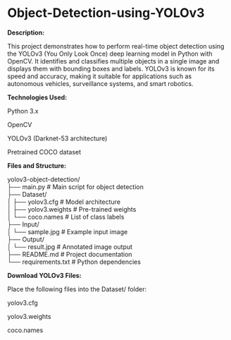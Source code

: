 # Object-Detection-using-YOLOv3

**Description:**

This project demonstrates how to perform real-time object detection using the YOLOv3 (You Only Look Once) deep learning model in Python with OpenCV. It identifies and classifies multiple objects in a single image and displays them with bounding boxes and labels. YOLOv3 is known for its speed and accuracy, making it suitable for applications such as autonomous vehicles, surveillance systems, and smart robotics.

**Technologies Used:**

Python 3.x

OpenCV

YOLOv3 (Darknet-53 architecture)

Pretrained COCO dataset

**Files and Structure:**

yolov3-object-detection/<br>
├── main.py               # Main script for object detection<br>
├── Dataset/<br>
│   ├── yolov3.cfg        # Model architecture<br>
│   ├── yolov3.weights    # Pre-trained weights<br>
│   └── coco.names        # List of class labels<br>
├── Input/<br>
│   └── sample.jpg        # Example input image<br>
├── Output/<br>
│   └── result.jpg        # Annotated image output<br>
├── README.md             # Project documentation<br>
└── requirements.txt      # Python dependencies<br>

**Download YOLOv3 Files:**

Place the following files into the Dataset/ folder:

yolov3.cfg

yolov3.weights

coco.names
